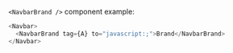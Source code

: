 `<NavbarBrand />` component example:

```js
<Navbar>
  <NavbarBrand tag={A} to="javascript:;">Brand</NavbarBrand>
</Navbar>
```
